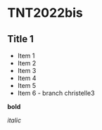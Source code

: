 # TNT2022bis

## Title 1

* Item 1
* Item 2
* Item 3
* Item 4
* Item 5
* Item 6 - branch christelle3

**bold**

*italic*
